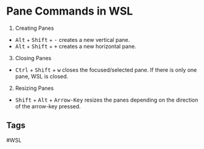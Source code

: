# Pane Commands in WSL
1. Creating Panes  
* <kbd>Alt</kbd> + <kbd>Shift</kbd> + <kbd>-</kbd> creates a new vertical pane.  
* <kbd>Alt</kbd> + <kbd>Shift</kbd> + <kbd>+</kbd> creates a new horizontal pane.  
3. Closing Panes  
* <kbd>Ctrl</kbd> + <kbd>Shift</kbd> + <kbd>w</kbd> closes the focused/selected pane. If there is only one pane, WSL is closed.    
2. Resizing Panes
* <kbd>Shift</kbd> + <kbd>Alt</kbd> + <kbd>Arrow-Key</kbd> resizes the panes depending on the direction of the arrow-key pressed.  

## Tags
#WSL
